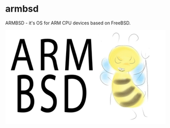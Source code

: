 # armbsd
ARMBSD - it's OS for ARM CPU devices based on FreeBSD.
<p align="center">
  <img src="https://github.com/armbsd/armbsd/raw/master/armbsd-mascot.jpg" width="666"/>
</p>
